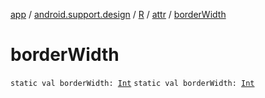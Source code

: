 [app](../../../index.md) / [android.support.design](../../index.md) / [R](../index.md) / [attr](index.md) / [borderWidth](.)

# borderWidth

`static val borderWidth: `[`Int`](https://kotlinlang.org/api/latest/jvm/stdlib/kotlin/-int/index.html)
`static val borderWidth: `[`Int`](https://kotlinlang.org/api/latest/jvm/stdlib/kotlin/-int/index.html)